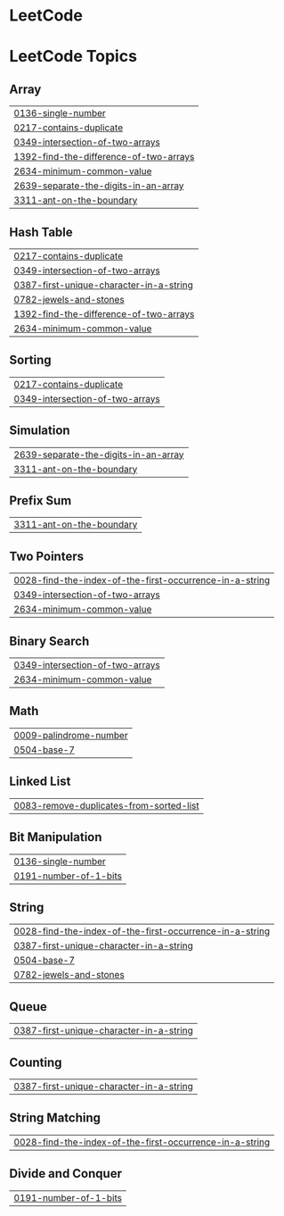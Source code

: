 # LeetCode
<!---LeetCode Topics Start-->
# LeetCode Topics
## Array
|  |
| ------- |
| [0136-single-number](https://github.com/jithinbju/LeetCode/tree/master/0136-single-number) |
| [0217-contains-duplicate](https://github.com/jithinbju/LeetCode/tree/master/0217-contains-duplicate) |
| [0349-intersection-of-two-arrays](https://github.com/jithinbju/LeetCode/tree/master/0349-intersection-of-two-arrays) |
| [1392-find-the-difference-of-two-arrays](https://github.com/jithinbju/LeetCode/tree/master/1392-find-the-difference-of-two-arrays) |
| [2634-minimum-common-value](https://github.com/jithinbju/LeetCode/tree/master/2634-minimum-common-value) |
| [2639-separate-the-digits-in-an-array](https://github.com/jithinbju/LeetCode/tree/master/2639-separate-the-digits-in-an-array) |
| [3311-ant-on-the-boundary](https://github.com/jithinbju/LeetCode/tree/master/3311-ant-on-the-boundary) |
## Hash Table
|  |
| ------- |
| [0217-contains-duplicate](https://github.com/jithinbju/LeetCode/tree/master/0217-contains-duplicate) |
| [0349-intersection-of-two-arrays](https://github.com/jithinbju/LeetCode/tree/master/0349-intersection-of-two-arrays) |
| [0387-first-unique-character-in-a-string](https://github.com/jithinbju/LeetCode/tree/master/0387-first-unique-character-in-a-string) |
| [0782-jewels-and-stones](https://github.com/jithinbju/LeetCode/tree/master/0782-jewels-and-stones) |
| [1392-find-the-difference-of-two-arrays](https://github.com/jithinbju/LeetCode/tree/master/1392-find-the-difference-of-two-arrays) |
| [2634-minimum-common-value](https://github.com/jithinbju/LeetCode/tree/master/2634-minimum-common-value) |
## Sorting
|  |
| ------- |
| [0217-contains-duplicate](https://github.com/jithinbju/LeetCode/tree/master/0217-contains-duplicate) |
| [0349-intersection-of-two-arrays](https://github.com/jithinbju/LeetCode/tree/master/0349-intersection-of-two-arrays) |
## Simulation
|  |
| ------- |
| [2639-separate-the-digits-in-an-array](https://github.com/jithinbju/LeetCode/tree/master/2639-separate-the-digits-in-an-array) |
| [3311-ant-on-the-boundary](https://github.com/jithinbju/LeetCode/tree/master/3311-ant-on-the-boundary) |
## Prefix Sum
|  |
| ------- |
| [3311-ant-on-the-boundary](https://github.com/jithinbju/LeetCode/tree/master/3311-ant-on-the-boundary) |
## Two Pointers
|  |
| ------- |
| [0028-find-the-index-of-the-first-occurrence-in-a-string](https://github.com/jithinbju/LeetCode/tree/master/0028-find-the-index-of-the-first-occurrence-in-a-string) |
| [0349-intersection-of-two-arrays](https://github.com/jithinbju/LeetCode/tree/master/0349-intersection-of-two-arrays) |
| [2634-minimum-common-value](https://github.com/jithinbju/LeetCode/tree/master/2634-minimum-common-value) |
## Binary Search
|  |
| ------- |
| [0349-intersection-of-two-arrays](https://github.com/jithinbju/LeetCode/tree/master/0349-intersection-of-two-arrays) |
| [2634-minimum-common-value](https://github.com/jithinbju/LeetCode/tree/master/2634-minimum-common-value) |
## Math
|  |
| ------- |
| [0009-palindrome-number](https://github.com/jithinbju/LeetCode/tree/master/0009-palindrome-number) |
| [0504-base-7](https://github.com/jithinbju/LeetCode/tree/master/0504-base-7) |
## Linked List
|  |
| ------- |
| [0083-remove-duplicates-from-sorted-list](https://github.com/jithinbju/LeetCode/tree/master/0083-remove-duplicates-from-sorted-list) |
## Bit Manipulation
|  |
| ------- |
| [0136-single-number](https://github.com/jithinbju/LeetCode/tree/master/0136-single-number) |
| [0191-number-of-1-bits](https://github.com/jithinbju/LeetCode/tree/master/0191-number-of-1-bits) |
## String
|  |
| ------- |
| [0028-find-the-index-of-the-first-occurrence-in-a-string](https://github.com/jithinbju/LeetCode/tree/master/0028-find-the-index-of-the-first-occurrence-in-a-string) |
| [0387-first-unique-character-in-a-string](https://github.com/jithinbju/LeetCode/tree/master/0387-first-unique-character-in-a-string) |
| [0504-base-7](https://github.com/jithinbju/LeetCode/tree/master/0504-base-7) |
| [0782-jewels-and-stones](https://github.com/jithinbju/LeetCode/tree/master/0782-jewels-and-stones) |
## Queue
|  |
| ------- |
| [0387-first-unique-character-in-a-string](https://github.com/jithinbju/LeetCode/tree/master/0387-first-unique-character-in-a-string) |
## Counting
|  |
| ------- |
| [0387-first-unique-character-in-a-string](https://github.com/jithinbju/LeetCode/tree/master/0387-first-unique-character-in-a-string) |
## String Matching
|  |
| ------- |
| [0028-find-the-index-of-the-first-occurrence-in-a-string](https://github.com/jithinbju/LeetCode/tree/master/0028-find-the-index-of-the-first-occurrence-in-a-string) |
## Divide and Conquer
|  |
| ------- |
| [0191-number-of-1-bits](https://github.com/jithinbju/LeetCode/tree/master/0191-number-of-1-bits) |
<!---LeetCode Topics End-->